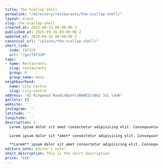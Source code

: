 ```yaml
---
title: The Scallop Shell
permalink: "/directory/restaurants/the-scallop-shell/"
layout: place
slug: the-scallop-shell
created_at: 2025-09-13 00:00:00 Z
published_at: 2025-09-16 00:00:00 Z
updated_at: 2025-09-16 00:00:00 Z
canonical_url: "/places/the-scallop-shell/"
short_link:
  code: f8f320
  url: "/go/f8f320"
tags:
- name: Restaurants
  slug: restaurants
  group: 0
  group_name: menu
neighbourhood:
  name: City Centre
  slug: city-centre
address: "42 Ringwood Road\nBath\nBANES\nBA2 3JL \nUK"
gallery: []
website: ''
instagram: ''
latitude: ''
longitude: ''
description: |-
  Lorem ipsum dolor sit amet consectetur adipisicing elit. Consequuntur repellat unde, porro at tenetur dolore qui alias! Esse, dolorem! Delectus architecto tempore placeat nulla provident possimus rem earum cumque laborum!

  Lorem ipsum dolor sit *amet* consectetur adipisicing elit. Consequuntur repellat unde, porro at tenetur dolore qui alias! Esse, dolorem! Delectus architecto tempore placeat nulla provident possimus rem earum cumque laborum!

  **Lorem** ipsum dolor sit amet consectetur adipisicing elit. Consequuntur repellat unde, porro at tenetur dolore qui alias! Esse, dolorem! Delectus architecto tempore placeat nulla provident possimus rem earum cumque laborum!
editors_note: Editor's note!
short_description: This is the short description
price: "£££"
---
```


